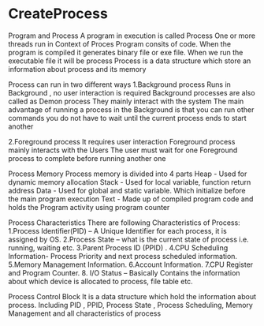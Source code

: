# CreateProcess 
Program and Process 
A program in execution is called Process 
One or more threads run in Context of Proces
Program consits of code. When the program is compiled it generates binary file or exe file.
When we run the  executable file it will be process
Process is a data structure which store an information about process and its memory 

Process can run in two different ways 
1.Background process 
Runs in Background , no user interaction is required
Background processes are also called as Demon process
They mainly interact with the system 
The main advantage of running a process in the Background is that you can run other commands you do not have to wait until the current process ends to start another 

2.Foreground process
It requires user interaction 
Foreground process mainly interacts with the Users 
The user must wait for one Foreground process to complete before running another one 

Process Memory 
Process memory is divided into 4 parts 
Heap - Used for dynamic memory allocation 
Stack - Used for local variable, function return address
Data - Used for global and static variable. Which initialize before the main program execution 
Text - Made up of compiled program code and holds the Program activity using program counter 

Process Characteristics 
There are following Characteristics of Process:
1.Process Identifier(PID) – A Unique Identifier for each process, it is       assigned by OS.
2.Process State – what is the current state of process i.e. running, waiting       etc.
3.Parent Process ID (PPID) .
4.CPU Scheduling Information- Process Priority and next process scheduled      information.
5.Memory Management Information.
6.Account Information.
7.CPU Register and Program Counter.
8. I/O Status – Basically Contains the information about which device is   allocated to process, file table etc.

Process Control Block
It is a data structure which hold the information about process. Including PID , PPID, Process State , Process Scheduling, Memory Management and all characteristics of process